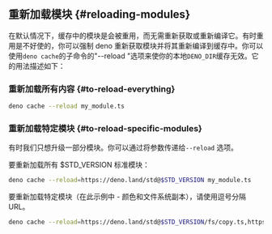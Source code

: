 
## 重新加载模块 {#reloading-modules}

 在默认情况下，缓存中的模块是会被重用，而无需重新获取或重新编译它。有时重用是不好使的，你可以强制 deno 重新获取模块并将其重新编译到缓存中。你可以使用`deno cache`的子命令的"--reload "选项来使你的本地`DENO_DIR`缓存无效。它的用法描述如下：

### 重新加载所有内容 {#to-reload-everything}

```bash
deno cache --reload my_module.ts
```

### 重新加载特定模块 {#to-reload-specific-modules}

 有时我们只想升级一部分模块。你可以通过将参数传递给`--reload` 选项。

 要重新加载所有 \$STD_VERSION 标准模块：

```bash
deno cache --reload=https://deno.land/std@$STD_VERSION my_module.ts
```

 要重新加载特定模块（在此示例中 - 颜色和文件系统副本），请使用逗号分隔 URL。

```bash
deno cache --reload=https://deno.land/std@$STD_VERSION/fs/copy.ts,https://deno.land/std@$STD_VERSION/fmt/colors.ts my_module.ts
```

<!-- Should this be part of examples? -->